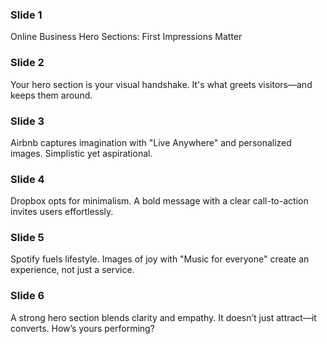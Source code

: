### Slide 1

Online Business Hero Sections: First Impressions Matter

### Slide 2

Your hero section is your visual handshake. It's what greets visitors—and keeps them around.

### Slide 3

Airbnb captures imagination with "Live Anywhere" and personalized images. Simplistic yet aspirational.

### Slide 4

Dropbox opts for minimalism. A bold message with a clear call-to-action invites users effortlessly.

### Slide 5

Spotify fuels lifestyle. Images of joy with "Music for everyone" create an experience, not just a service.

### Slide 6

A strong hero section blends clarity and empathy. It doesn’t just attract—it converts. How’s yours performing?
